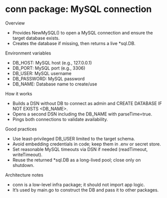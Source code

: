 # conn package: MySQL connection

Overview
- Provides NewMySQL() to open a MySQL connection and ensure the target database exists.
- Creates the database if missing, then returns a live *sql.DB.

Environment variables
- DB_HOST: MySQL host (e.g., 127.0.0.1)
- DB_PORT: MySQL port (e.g., 3306)
- DB_USER: MySQL username
- DB_PASSWORD: MySQL password
- DB_NAME: Database name to create/use

How it works
- Builds a DSN without DB to connect as admin and CREATE DATABASE IF NOT EXISTS <DB_NAME>.
- Opens a second DSN including the DB_NAME with parseTime=true.
- Pings both connections to validate availability.

Good practices
- Use least-privileged DB_USER limited to the target schema.
- Avoid embedding credentials in code; keep them in .env or secret store.
- Set reasonable MySQL timeouts via DSN if needed (readTimeout, writeTimeout).
- Reuse the returned *sql.DB as a long-lived pool; close only on shutdown.

Architecture notes
- conn is a low-level infra package; it should not import app logic.
- It’s used by main.go to construct the DB and pass it to other packages.
